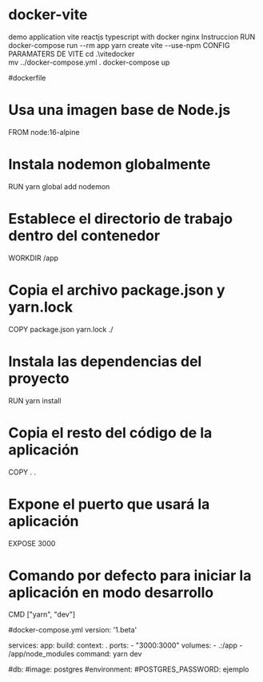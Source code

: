 # docker-vite
demo application vite reactjs typescript with docker nginx
Instruccion 
RUN 
docker-compose run --rm app yarn create vite --use-npm
CONFIG PARAMATERS DE VITE
cd .\vitedocker\
mv ../docker-compose.yml .
docker-compose up




#dockerfile
# Usa una imagen base de Node.js
FROM node:16-alpine
# Instala nodemon globalmente
RUN yarn global add nodemon
# Establece el directorio de trabajo dentro del contenedor
WORKDIR /app

# Copia el archivo package.json y yarn.lock
COPY package.json yarn.lock ./

# Instala las dependencias del proyecto
RUN yarn install

# Copia el resto del código de la aplicación
COPY . .

# Expone el puerto que usará la aplicación
EXPOSE 3000

# Comando por defecto para iniciar la aplicación en modo desarrollo
CMD ["yarn", "dev"]



#docker-compose.yml
version: '1.beta'

services:
  app:
    build:
      context: .
    ports:
      - "3000:3000"
    volumes:
      - .:/app
      - /app/node_modules
    command: yarn dev

  #db:
    #image: postgres
    #environment:
      #POSTGRES_PASSWORD: ejemplo
      
